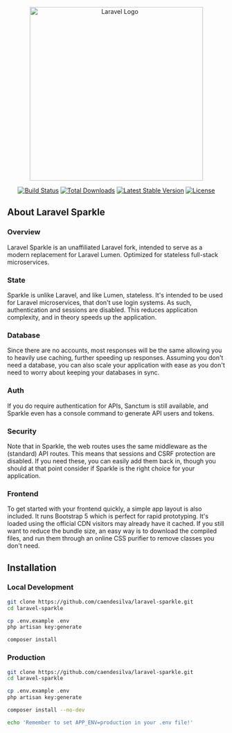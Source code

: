 <p align="center"><a href="https://laravel.com" target="_blank"><img src="https://raw.githubusercontent.com/laravel/art/master/logo-lockup/5%20SVG/2%20CMYK/1%20Full%20Color/laravel-logolockup-cmyk-red.svg" width="400" alt="Laravel Logo"></a></p>

<p align="center">
<a href="https://github.com/laravel/framework/actions"><img src="https://github.com/laravel/framework/workflows/tests/badge.svg" alt="Build Status"></a>
<a href="https://packagist.org/packages/laravel/framework"><img src="https://img.shields.io/packagist/dt/laravel/framework" alt="Total Downloads"></a>
<a href="https://packagist.org/packages/laravel/framework"><img src="https://img.shields.io/packagist/v/laravel/framework" alt="Latest Stable Version"></a>
<a href="https://packagist.org/packages/laravel/framework"><img src="https://img.shields.io/packagist/l/laravel/framework" alt="License"></a>
</p>

## About Laravel Sparkle

### Overview

Laravel Sparkle is an unaffiliated Laravel fork, intended to serve as a modern replacement for Laravel Lumen. Optimized for stateless full-stack microservices.

### State

Sparkle is unlike Laravel, and like Lumen, stateless. It's intended to be used for Laravel microservices, that don't use login systems. As such, authentication and sessions are disabled. This reduces application complexity, and in theory speeds up the application.

### Database

Since there are no accounts, most responses will be the same allowing you to heavily use caching, further speeding up responses. Assuming you don't need a database, you can also scale your application with ease as you don't need to worry about keeping your databases in sync.

### Auth

If you do require authentication for APIs, Sanctum is still available, and Sparkle even has a console command to generate API users and tokens.

### Security

Note that in Sparkle, the web routes uses the same middleware as the (standard) API routes. This means that sessions and CSRF protection are disabled. If you need these, you can easily add them back in, though you should at that point consider if Sparkle is the right choice for your application.

### Frontend

To get started with your frontend quickly, a simple app layout is also included. It runs Bootstrap 5 which is perfect for rapid prototyping. It's loaded using the official CDN visitors may already have it cached. If you still want to reduce the bundle size, an easy way is to download the compiled files, and run them through an online CSS purifier to remove classes you don't need.

## Installation

### Local Development

```bash
git clone https://github.com/caendesilva/laravel-sparkle.git
cd laravel-sparkle

cp .env.example .env
php artisan key:generate

composer install
```

### Production

```bash
git clone https://github.com/caendesilva/laravel-sparkle.git
cd laravel-sparkle

cp .env.example .env
php artisan key:generate

composer install --no-dev

echo 'Remember to set APP_ENV=production in your .env file!'
```
